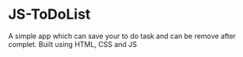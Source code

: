 # JS-ToDoList
A simple app which can save your to do task and can be remove after complet. Built using HTML, CSS and JS
